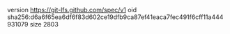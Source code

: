 version https://git-lfs.github.com/spec/v1
oid sha256:d6a6f65ea6df6f83d602ce19dfb9ca87ef41eaca7fec491f6cff11a444931079
size 2803
